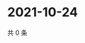 # 2021-10-24

共 0 条

<!-- BEGIN WEIBO -->
<!-- 最后更新时间 Sun Oct 24 2021 06:00:30 GMT+0800 (China Standard Time) -->

<!-- END WEIBO -->
